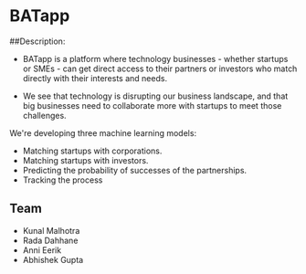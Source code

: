 # BATapp

##Description:

- BATapp is a platform  where  technology businesses -  whether startups or SMEs - can get direct access to their partners or investors who  match directly with their interests and needs.

- We see that technology is disrupting our business landscape, and that big businesses need to collaborate more with startups to meet those challenges.

We're developing three machine learning models:

- Matching startups with corporations.
- Matching startups with investors.
- Predicting the probability of successes of the partnerships.
- Tracking the process

## Team

- Kunal Malhotra
- Rada Dahhane
- Anni Eerik
- Abhishek Gupta